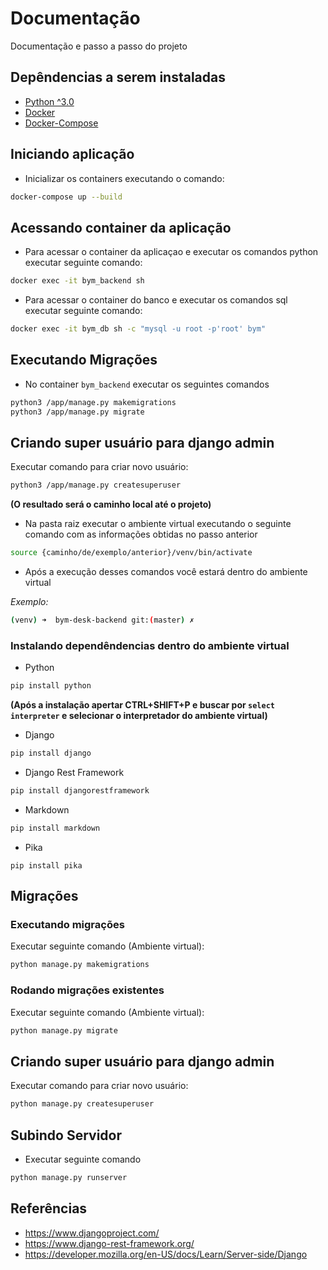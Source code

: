 # Documentação

Documentação e passo a passo do projeto
## Depêndencias a serem instaladas

- [Python ^3.0](https://www.python.org/downloads/)
- [Docker](https://docs.docker.com/engine/install/)
- [Docker-Compose](https://docs.docker.com/compose/install/)

## Iniciando aplicação

- Inicializar os containers executando o comando:

```bash
docker-compose up --build
```

## Acessando container da aplicação

- Para acessar o container da aplicaçao e executar os comandos python executar seguinte comando:

```bash
docker exec -it bym_backend sh
```

- Para acessar o container do banco e executar os comandos sql executar seguinte comando:

```bash
docker exec -it bym_db sh -c "mysql -u root -p'root' bym"
```

## Executando Migrações

- No container `bym_backend` executar os seguintes comandos

```bash
python3 /app/manage.py makemigrations
python3 /app/manage.py migrate
```

## Criando super usuário para django admin

Executar comando para criar novo usuário:

```bash
python3 /app/manage.py createsuperuser
```


**(O resultado será o caminho local até o projeto)**

- Na pasta raiz executar o ambiente virtual executando o seguinte comando com as informações obtidas no passo anterior

```bash
source {caminho/de/exemplo/anterior}/venv/bin/activate
```

- Após a execução desses comandos você estará dentro do ambiente virtual

*Exemplo:*

```bash
(venv) ➜  bym-desk-backend git:(master) ✗
```

### Instalando dependêndencias dentro do ambiente virtual

- Python

```bash
pip install python
```

**(Após a instalação apertar CTRL+SHIFT+P e buscar por `select interpreter` e selecionar o interpretador do ambiente virtual)**

- Django

```bash
pip install django
```

- Django Rest Framework

```bash
pip install djangorestframework
```

- Markdown

```bash
pip install markdown
```

- Pika

```
pip install pika
```

## Migrações

### Executando migrações

Executar seguinte comando (Ambiente virtual):

```bash
python manage.py makemigrations
```

### Rodando migrações existentes

Executar seguinte comando (Ambiente virtual):

```bash
python manage.py migrate
```

## Criando super usuário para django admin

Executar comando para criar novo usuário:

```bash
python manage.py createsuperuser
```
## Subindo Servidor

- Executar seguinte comando

```bash
python manage.py runserver
```

## Referências

- https://www.djangoproject.com/
- https://www.django-rest-framework.org/
- https://developer.mozilla.org/en-US/docs/Learn/Server-side/Django



